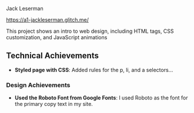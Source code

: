 Jack Leserman 

https://a1-jackleserman.glitch.me/

This project shows an intro to web design, including HTML tags, CSS customization, and JavaScript animations 

## Technical Achievements
- **Styled page with CSS**: Added rules for the p, li, and a selectors...

### Design Achievements
- **Used the Roboto Font from Google Fonts**: I used Roboto as the font for the primary copy text in my site.
